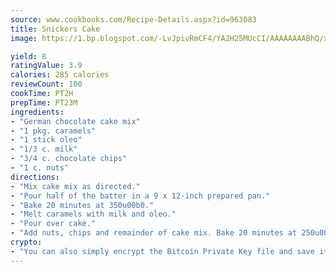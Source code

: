 ```yaml
---
source: www.cookbooks.com/Recipe-Details.aspx?id=963083
title: Snickers Cake
image: https://1.bp.blogspot.com/-LvJpivRmCF4/YA2H25MUcCI/AAAAAAAABhQ/xgndXuMf7Zopp5S4RExCblnSp5YGujfSQCLcBGAsYHQ/s320/8.png

yield: 8
ratingValue: 3.9
calories: 285 calories
reviewCount: 100
cookTime: PT2H
prepTime: PT23M
ingredients:
- "German chocolate cake mix"
- "1 pkg. caramels"
- "1 stick oleo"
- "1/3 c. milk"
- "3/4 c. chocolate chips"
- "1 c. nuts"
directions:
- "Mix cake mix as directed."
- "Pour half of the batter in a 9 x 12-inch prepared pan."
- "Bake 20 minutes at 350u00b0."
- "Melt caramels with milk and oleo."
- "Pour over cake."
- "Add nuts, chips and remainder of cake mix. Bake 20 minutes at 250u00b0, then 10 minutes at 350u00b0."
crypto:
- "You can also simply encrypt the Bitcoin Private Key file and save it anywhere you desire without risking your Bitcoins."
---
```

